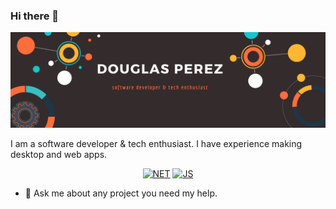 ### Hi there 👋

![Profile Banner](https://raw.githubusercontent.com/Doug9507/Doug9507/master/Profile-Banner.png)

I am a software developer & tech enthusiast. I have experience making desktop and web apps.

<p align="center">
<a href="https://img.shields.io/badge/Backend-.NET-blue" target="_blank"><img src="https://img.shields.io/badge/Backend-.NET-blue" alt="NET"></a>
<a href="https://img.shields.io/badge/Frontend-JS-yellow" target="_blank"><img src="https://img.shields.io/badge/Frontend-JS-yellow" alt="JS"></a>
</p>

- 💬 Ask me about any project you need my help. 
